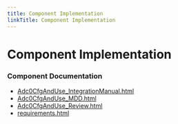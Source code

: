 ```yaml
---
title: Component Implementation
linkTitle: Component Implementation
---
```


# Component Implementation
### Component Documentation

- [Adc0CfgAndUse_IntegrationManual.html](doc/Adc0CfgAndUse_IntegrationManual.html)
- [Adc0CfgAndUse_MDD.html](doc/Adc0CfgAndUse_MDD.html)
- [Adc0CfgAndUse_Review.html](doc/Adc0CfgAndUse_Review.html)
- [requirements.html](doc/requirements.html)

